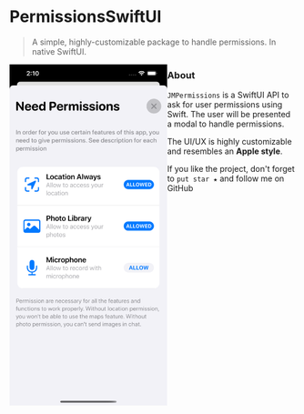 # PermissionsSwiftUI
> A simple, highly-customizable package to handle permissions. In native SwiftUI.
<img align="left" src="https://github.com/jevonmao/PermissionsSwiftUI/blob/main/Resources/Screenshot1.png" height="600"/>

### About
`JMPermissions` is a SwiftUI API to ask for user permissions using Swift. The user will be presented a modal to handle permissions.

The UI/UX is highly customizable and resembles an **Apple style**.

If you like the project, don't forget to `put star ★` and follow me on GitHub

